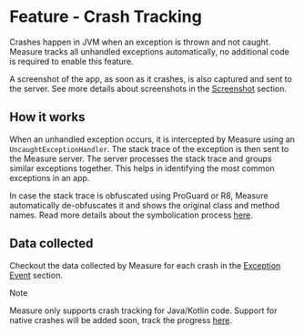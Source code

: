 # Feature - Crash Tracking

Crashes happen in JVM when an exception is thrown and not caught. Measure tracks all unhandled exceptions automatically,
no additional code is required to enable this feature.

A screenshot of the app, as soon as it crashes, is also captured and sent to the server.
See more details about screenshots in the [Screenshot](feature_screenshot.md) section.

## How it works

When an unhandled exception occurs, it is intercepted by Measure using an `UncaughtExceptionHandler`. The stack trace
of the exception is then sent to the Measure server. The server processes the stack trace and groups similar exceptions
together. This helps in identifying the most common exceptions in an app.

In case the stack trace is obfuscated using ProGuard or R8, Measure automatically
de-obfuscates it and shows the original class and method names. Read more details about the
symbolication process [here](../features/symbolication.md).

## Data collected

Checkout the data collected by Measure for each crash in
the [Exception Event](../../../docs/api/sdk/README.md#exception) section.

> [!NOTE]  
> Measure only supports crash tracking for Java/Kotlin code. Support for native crashes will be added soon, 
> track the progress [here](https://github.com/measure-sh/measure/issues/103).